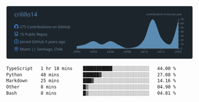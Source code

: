 ![](https://raw.githubusercontent.com/crilillo14/crilillo14/main/profile-summary-card-output/city_lights/0-profile-details.svg)

<!--START_SECTION:waka-->

```txt
TypeScript   1 hr 18 mins    ███████████░░░░░░░░░░░░░░   44.00 %
Python       48 mins         ██████▓░░░░░░░░░░░░░░░░░░   27.08 %
Markdown     25 mins         ███▓░░░░░░░░░░░░░░░░░░░░░   14.16 %
Other        8 mins          █▒░░░░░░░░░░░░░░░░░░░░░░░   04.90 %
Bash         8 mins          █▒░░░░░░░░░░░░░░░░░░░░░░░   04.81 %
```

<!--END_SECTION:waka-->
